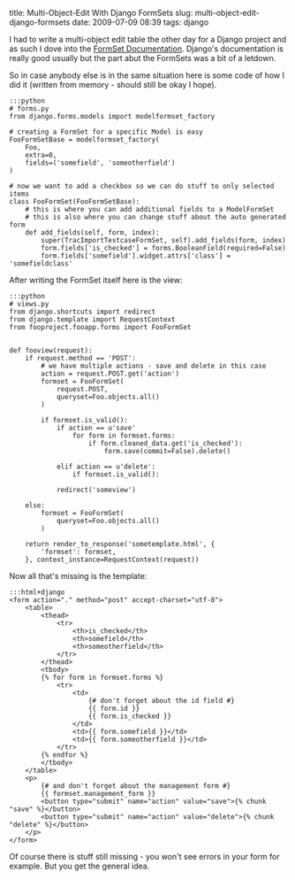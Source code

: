 title: Multi-Object-Edit With Django FormSets
slug: multi-object-edit-django-formsets
date: 2009-07-09 08:39
tags: django

I had to write a multi-object edit table the other day for a Django project and as such I dove into the [FormSet Documentation](http://docs.djangoproject.com/en/dev/topics/forms/formsets/). Django's documentation is really good usually but the part abut the FormSets was a bit of a letdown.

So in case anybody else is in the same situation here is some code of how I did it (written from memory - should still be okay I hope).


	:::python
	# forms.py
	from django.forms.models import modelformset_factory

	# creating a FormSet for a specific Model is easy
	FooFormSetBase = modelformset_factory(
		Foo,
		extra=0,
		fields=('somefield', 'someotherfield')
	)

	# now we want to add a checkbox so we can do stuff to only selected items
	class FooFormSet(FooFormSetBase):
		# this is where you can add additional fields to a ModelFormSet
		# this is also where you can change stuff about the auto generated form
		def add_fields(self, form, index):
			super(TracImportTestcaseFormSet, self).add_fields(form, index)
			form.fields['is_checked'] = forms.BooleanField(required=False)
			form.fields['somefield'].widget.attrs['class'] = 'somefieldclass'

After writing the FormSet itself here is the view:

	:::python
	# views.py
	from django.shortcuts import redirect
	from django.template import RequestContext
	from fooproject.fooapp.forms import FooFormSet


	def fooview(request):
		if request.method == 'POST':
			# we have multiple actions - save and delete in this case
			action = request.POST.get('action')
			formset = FooFormSet(
				request.POST,
				queryset=Foo.objects.all()
			)

			if formset.is_valid():
				if action == u'save'
					for form in formset.forms:
						if form.cleaned_data.get('is_checked'):
							form.save(commit=False).delete()
				
				elif action == u'delete':
					if formset.is_valid():
			
				redirect('someview')
			
		else:
			formset = FooFormSet(
				queryset=Foo.objects.all()
			)

		return render_to_response('sometemplate.html', {
			'formset': formset,
		}, context_instance=RequestContext(request))

Now all that's missing is the template:

	:::html+django
	<form action="." method="post" accept-charset="utf-8">
		<table>
			<thead>
				<tr>
					<th>is_checked</th>
					<th>somefield</th>
					<th>someotherfield</th>
				</tr>
			</thead>
			<tbody>
			{% for form in formset.forms %}
				<tr>
					<td>
						{# don't forget about the id field #}
						{{ form.id }}
						{{ form.is_checked }}
					</td>
					<td>{{ form.somefield }}</td>
					<td>{{ form.someotherfield }}</td>
				</tr>
			{% endfor %}		
			</tbody>
		</table>
		<p>
			{# and don't forget about the management form #}
			{{ formset.management_form }}
			<button type="submit" name="action" value="save">{% chunk "save" %}</button>
			<button type="submit" name="action" value="delete">{% chunk "delete" %}</button>
		</p>
	</form>

Of course there is stuff still missing - you won't see errors in your form for example. But you get the general idea.
